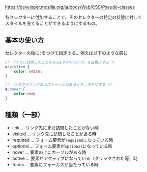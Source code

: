 https://developer.mozilla.org/ja/docs/Web/CSS/Pseudo-classes

各セレクターに付加することで、そのセレクターの特定の状態に対して  
スタイルを充てることができるようにするもの。

## 基本の使い方
セレクターの後に`:`をつけて指定する。例えば以下のような感じ
```css
/* 「すでに訪問したことのあるaタグのリンク」を白色にする */
a:visited {
	color: white;
}

/* 「aタグのリンクの上にカーソルがあるとき」赤色にする */
a:hover {
	color:red;
}
```

## 種類（一部）
* link ... リンク先にまだ訪問したことがない時
* visited ... リンク先に訪問したことがある時
* required ... フォーム要素が`required`になっている時
* optional ... フォーム要素が`optional`になっている時
* hover ... 要素の上にカーソルがある時
* active ... 要素がアクティブになっている（クリックされた等）時
* focus ... 要素にフォーカスが当たっている時